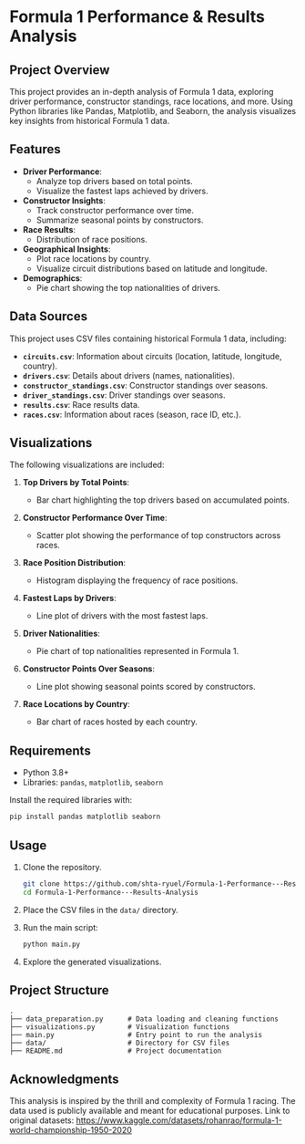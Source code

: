 # Formula 1 Performance & Results Analysis

## Project Overview
This project provides an in-depth analysis of Formula 1 data, exploring driver performance, constructor standings, race locations, and more. Using Python libraries like Pandas, Matplotlib, and Seaborn, the analysis visualizes key insights from historical Formula 1 data.

## Features
- **Driver Performance**:
  - Analyze top drivers based on total points.
  - Visualize the fastest laps achieved by drivers.
- **Constructor Insights**:
  - Track constructor performance over time.
  - Summarize seasonal points by constructors.
- **Race Results**:
  - Distribution of race positions.
- **Geographical Insights**:
  - Plot race locations by country.
  - Visualize circuit distributions based on latitude and longitude.
- **Demographics**:
  - Pie chart showing the top nationalities of drivers.

## Data Sources
This project uses CSV files containing historical Formula 1 data, including:
- **`circuits.csv`**: Information about circuits (location, latitude, longitude, country).
- **`drivers.csv`**: Details about drivers (names, nationalities).
- **`constructor_standings.csv`**: Constructor standings over seasons.
- **`driver_standings.csv`**: Driver standings over seasons.
- **`results.csv`**: Race results data.
- **`races.csv`**: Information about races (season, race ID, etc.).

## Visualizations
The following visualizations are included:

1. **Top Drivers by Total Points**:
   - Bar chart highlighting the top drivers based on accumulated points.

2. **Constructor Performance Over Time**:
   - Scatter plot showing the performance of top constructors across races.

3. **Race Position Distribution**:
   - Histogram displaying the frequency of race positions.

4. **Fastest Laps by Drivers**:
   - Line plot of drivers with the most fastest laps.

5. **Driver Nationalities**:
   - Pie chart of top nationalities represented in Formula 1.

6. **Constructor Points Over Seasons**:
   - Line plot showing seasonal points scored by constructors.

7. **Race Locations by Country**:
   - Bar chart of races hosted by each country.

## Requirements
- Python 3.8+
- Libraries: `pandas`, `matplotlib`, `seaborn`

Install the required libraries with:
```bash
pip install pandas matplotlib seaborn
```

## Usage
1. Clone the repository.
   ```bash
   git clone https://github.com/shta-ryuel/Formula-1-Performance---Results-Analysis
   cd Formula-1-Performance---Results-Analysis
   ```

2. Place the CSV files in the `data/` directory.

3. Run the main script:
   ```bash
   python main.py
   ```

4. Explore the generated visualizations.

## Project Structure
```
.
├── data_preparation.py      # Data loading and cleaning functions
├── visualizations.py        # Visualization functions
├── main.py                  # Entry point to run the analysis
├── data/                    # Directory for CSV files
├── README.md                # Project documentation
```

## Acknowledgments
This analysis is inspired by the thrill and complexity of Formula 1 racing. The data used is publicly available and meant for educational purposes.
Link to original datasets: https://www.kaggle.com/datasets/rohanrao/formula-1-world-championship-1950-2020

